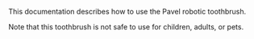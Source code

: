 This documentation describes how to use the Pavel robotic toothbrush. 

Note that this toothbrush is not safe to use for children, adults, or pets. 



